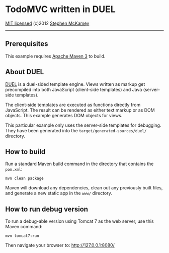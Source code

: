 TodoMVC written in DUEL
=======================

[MIT licensed](http://en.wikipedia.org/wiki/MIT_License)
(c)2012 [Stephen McKamey](http://mck.me)

----

Prerequisites
-------------

This example requires [Apache Maven 3](http://maven.apache.org/download.html) to build.

About DUEL
----------

[DUEL](http://duelengine.org) is a duel-sided template engine. Views written as markup get precompiled into both
JavaScript (client-side templates) and Java (server-side templates).

The client-side templates are executed as functions directly from JavaScript. The result
can be rendered as either text markup or as DOM objects. This example generates DOM objects for views.

This particular example only uses the server-side templates for debugging. They have been generated into
the `target/generated-sources/duel/` directory.

How to build
------------

Run a standard Maven build command in the directory that contains the `pom.xml`:

	mvn clean package

Maven will download any dependencies, clean out any previously built files, and generate a new static app in the `www/` directory.

How to run debug version
------------------------

To run a debug-able version using Tomcat 7 as the web server, use this Maven command:

	mvn tomcat7:run

Then navigate your browser to: http://127.0.0.1:8080/
